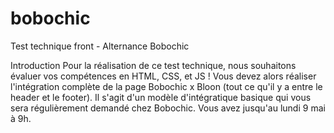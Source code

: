 # bobochic

Test technique front - Alternance Bobochic

Introduction
Pour la réalisation de ce test technique, nous souhaitons évaluer vos compétences en HTML, CSS, et JS !
Vous devez alors réaliser l'intégration complète de la page Bobochic x Bloon (tout ce qu'il y a entre le header et le footer). Il s'agit d'un modèle d'intégratique basique qui vous sera régulièrement demandé chez Bobochic.
Vous avez jusqu'au lundi 9 mai à 9h.
